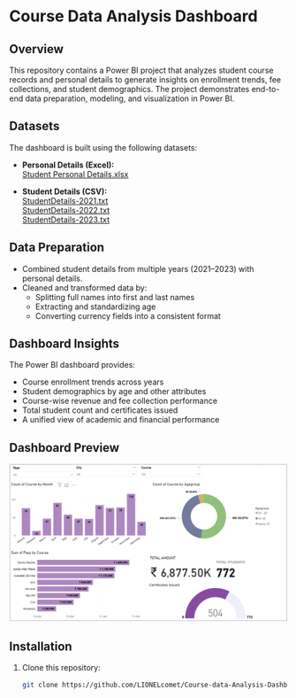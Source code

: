 # Course Data Analysis Dashboard

## Overview
This repository contains a Power BI project that analyzes student course records and personal details to generate insights on enrollment trends, fee collections, and student demographics. The project demonstrates end-to-end data preparation, modeling, and visualization in Power BI.

## Datasets
The dashboard is built using the following datasets:

- **Personal Details (Excel):**  
  [Student Personal Details.xlsx](https://github.com/LIONELcomet/Course-data-Analysis-Dashboard/blob/main/Student%20Personal%20Details.xlsx)

- **Student Details (CSV):**  
  [StudentDetails-2021.txt](https://github.com/LIONELcomet/Course-data-Analysis-Dashboard/blob/main/StudentDetails-2021.txt)  
  [StudentDetails-2022.txt](https://github.com/LIONELcomet/Course-data-Analysis-Dashboard/blob/main/StudentDetails-2022.txt)  
  [StudentDetails-2023.txt](https://github.com/LIONELcomet/Course-data-Analysis-Dashboard/blob/main/StudentDetails-2023.txt)

## Data Preparation
- Combined student details from multiple years (2021–2023) with personal details.  
- Cleaned and transformed data by:  
  - Splitting full names into first and last names  
  - Extracting and standardizing age  
  - Converting currency fields into a consistent format  

## Dashboard Insights
The Power BI dashboard provides:  
- Course enrollment trends across years  
- Student demographics by age and other attributes  
- Course-wise revenue and fee collection performance  
- Total student count and certificates issued  
- A unified view of academic and financial performance  

## Dashboard Preview
![Dashboard Screenshot](https://github.com/LIONELcomet/Course-data-Analysis-Dashboard/blob/main/Screenshot%202025-09-21%20174900.png)

## Installation
1. Clone this repository:  
   ```bash
   git clone https://github.com/LIONELcomet/Course-data-Analysis-Dashboard.git
